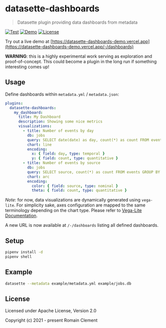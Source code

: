 # datasette-dashboards

> Datasette plugin providing data dashboards from metadata

[![Test](https://github.com/rclement/datasette-dashboards/actions/workflows/test.yml/badge.svg)](https://github.com/rclement/datasette-dashboards/actions/workflows/test.yml)
[![Demo](https://github.com/rclement/datasette-dashboards/actions/workflows/demo.yml/badge.svg)](https://github.com/rclement/datasette-dashboards/actions/workflows/demo.yml)
[![License](https://img.shields.io/badge/license-Apache%202.0-blue.svg)](https://github.com/simonw/datasette-graphql/blob/master/LICENSE)

Try out a live demo at [https://datasette-dashboards-demo.vercel.app](https://datasette-dashboards-demo.vercel.app/-/dashboards)

**WARNING**: this is a highly experimental work serving as exploration and
proof-of-concept. This could become a plugin in the long run if something
interesting comes up!

## Usage

Define dashboards within `metadata.yml` / `metadata.json`:

```yaml
plugins:
  datasette-dashboards:
    my_dashboard:
      title: My Dashboard
      description: Showing some nice metrics
      visualizations:
        - title: Number of events by day
          db: jobs
          query: SELECT date(date) as day, count(*) as count FROM events GROUP BY day ORDER BY day
          chart: line
          encoding:
            x: { field: day, type: temporal }
            y: { field: count, type: quantitative }
        - title: Number of events by source
          db: jobs
          query: SELECT source, count(*) as count FROM events GROUP BY source ORDER BY count DESC
          chart: arc
          encoding:
            color: { field: source, type: nominal }
            theta: { field: count, type: quantitative }
```

_Note_: for now, data visualizations are dynamically generated using `vega-lite`.
For simplicity sake, axes configuration are mapped to the same terminology depending
on the chart type. Please refer to [Vega-Lite Documentation](https://vega.github.io/vega-lite/docs/).

A new URL is now available at `/-/dashboards` listing all defined dashboards.

## Setup

```bash
pipenv install -d
pipenv shell
```

## Example

```bash
datasette --metadata example/metadata.yml example/jobs.db
```

## License

Licensed under Apache License, Version 2.0

Copyright (c) 2021 - present Romain Clement
